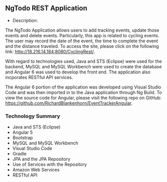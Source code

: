 ## NgTodo REST Application

- Description:

The NgTodo Application allows users to add tracking events, update those events and delete events. Particularly, this app is related to cycling events. The user may record the date of the event, the time to complete the event and the distance traveled. To access the site, please click on the following link: http://18.216.14.184:8080/CyclingRest/.

With regard to technologies used, Java and STS (Eclipse) were used for the backend, MySQL and MySQL Workbench were used to create the database and Angular 6 was used to develop the front end. The application also incporates RESTful API services. 

The Angular 6 portion of the application was developed using Visual Studio Code and was then imported in to the Java application through Ng Build. To view the source code for Angular, please visit the following repo on GitHub: https://github.com/RichardBlankenhorn/EventTrackerAngular.

### Technology Summary

- Java and STS (Eclipse)
- Angular 5
- Bootstrap
- MySQL and MySQL Workbench
- Visual Studio Code
- Gradle
- JPA and the JPA Repository
- Use of Services with the Repository
- Amazon Web Services
- RESTful API